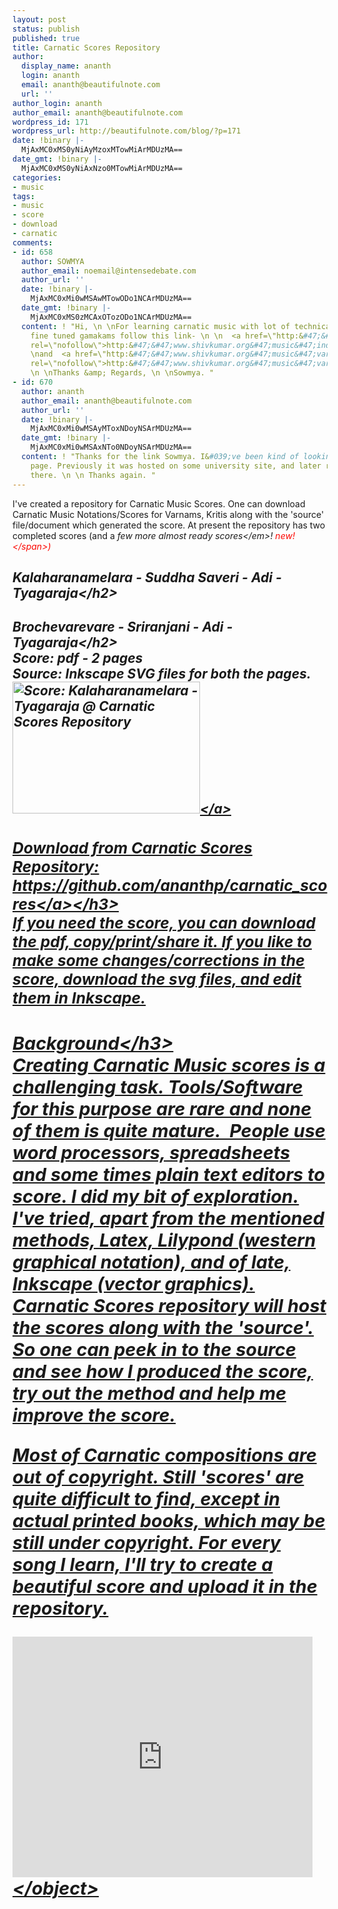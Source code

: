 ```yaml
---
layout: post
status: publish
published: true
title: Carnatic Scores Repository
author:
  display_name: ananth
  login: ananth
  email: ananth@beautifulnote.com
  url: ''
author_login: ananth
author_email: ananth@beautifulnote.com
wordpress_id: 171
wordpress_url: http://beautifulnote.com/blog/?p=171
date: !binary |-
  MjAxMC0xMS0yNiAyMzoxMTowMiArMDUzMA==
date_gmt: !binary |-
  MjAxMC0xMS0yNiAxNzo0MTowMiArMDUzMA==
categories:
- music
tags:
- music
- score
- download
- carnatic
comments:
- id: 658
  author: SOWMYA
  author_email: noemail@intensedebate.com
  author_url: ''
  date: !binary |-
    MjAxMC0xMi0wMSAwMTowODo1NCArMDUzMA==
  date_gmt: !binary |-
    MjAxMC0xMS0zMCAxOTozODo1NCArMDUzMA==
  content: ! "Hi, \n \nFor learning carnatic music with lot of technical inputs and
    fine tuned gamakams follow this link- \n \n  <a href=\"http:&#47;&#47;www.shivkumar.org&#47;music&#47;index.html\"
    rel=\"nofollow\">http:&#47;&#47;www.shivkumar.org&#47;music&#47;index.html<&#47;a>
    \nand  <a href=\"http:&#47;&#47;www.shivkumar.org&#47;music&#47;varnams&#47;index.html\"
    rel=\"nofollow\">http:&#47;&#47;www.shivkumar.org&#47;music&#47;varnams&#47;index.html<&#47;a>
    \n \nThanks &amp; Regards, \n \nSowmya. "
- id: 670
  author: ananth
  author_email: ananth@beautifulnote.com
  author_url: ''
  date: !binary |-
    MjAxMC0xMi0wMSAyMToxNDoyNSArMDUzMA==
  date_gmt: !binary |-
    MjAxMC0xMi0wMSAxNTo0NDoyNSArMDUzMA==
  content: ! "Thanks for the link Sowmya. I&#039;ve been kind of looking for that
    page. Previously it was hosted on some university site, and later removed from
    there. \n \n Thanks again. "
---
```

<p>I've created a repository for Carnatic Music Scores. One can download Carnatic Music Notations&#47;Scores for Varnams, Kritis along with the 'source' file&#47;document which generated the score. At present the repository has two completed scores (and a <em>few more almost ready scores<&#47;em>! <span style="color: #fc0702;">new!<&#47;span>)</p>
<h2>Kalaharanamelara - Suddha Saveri - Adi - Tyagaraja<&#47;h2></p>
<h2>Brochevarevare - Sriranjani - Adi - Tyagaraja<&#47;h2><br />
Score: pdf - 2 pages<br />
Source: Inkscape SVG files for both the pages.<br />
<a href="https:&#47;&#47;github.com&#47;ananthp&#47;carnatic_scores"><img class="alignnone size-medium wp-image-176" title="Kalaharanamelara - Tyagaraja" src="http:&#47;&#47;beautifulnote.com&#47;blog&#47;wp-content&#47;uploads&#47;2010&#47;11&#47;kalaharana-snippet-300x211.png" alt="Score: Kalaharanamelara - Tyagaraja @ Carnatic Scores Repository" width="300" height="211" &#47;><&#47;a></p>
<h3>Download from Carnatic Scores Repository: <a href="https:&#47;&#47;github.com&#47;ananthp&#47;carnatic_scores">https:&#47;&#47;github.com&#47;ananthp&#47;carnatic_scores<&#47;a><&#47;h3><br />
If you need the score, you can download the pdf, copy&#47;print&#47;share it. If you like to make some changes&#47;corrections in the score, download the svg files, and edit them in Inkscape.</p>
<h3>Background<&#47;h3><br />
Creating Carnatic Music scores is a challenging task. Tools&#47;Software for this purpose are rare and none of them is quite mature.&nbsp; People use word processors, spreadsheets and some times plain text editors to score. I did my bit of exploration. I've tried, apart from the mentioned methods, Latex, Lilypond (western graphical notation), and of late, Inkscape (vector graphics). Carnatic Scores repository will host the scores along with the 'source'. So one can peek in to the source and see how I produced the score, try out the method and help me improve the score.</p>
<p>Most of Carnatic compositions are out of copyright. Still 'scores' are quite difficult to find, except in actual printed books, which may be still under copyright. For every song I learn, I'll try to create a beautiful score and upload it in the repository.</p>
<p><object width="480" height="385" classid="clsid:d27cdb6e-ae6d-11cf-96b8-444553540000" codebase="http:&#47;&#47;download.macromedia.com&#47;pub&#47;shockwave&#47;cabs&#47;flash&#47;swflash.cab#version=6,0,40,0"><param name="allowFullScreen" value="true" &#47;><param name="allowscriptaccess" value="always" &#47;><param name="src" value="http:&#47;&#47;www.youtube.com&#47;v&#47;Z_H1dClufHQ?fs=1&amp;hl=en_US" &#47;><param name="allowfullscreen" value="true" &#47;><embed width="480" height="385" type="application&#47;x-shockwave-flash" src="http:&#47;&#47;www.youtube.com&#47;v&#47;Z_H1dClufHQ?fs=1&amp;hl=en_US" allowFullScreen="true" allowscriptaccess="always" allowfullscreen="true" &#47;><&#47;object></p>
